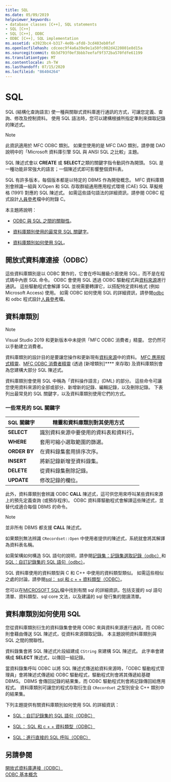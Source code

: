 ```yaml
---
title: SQL
ms.date: 05/09/2019
helpviewer_keywords:
- database classes [C++], SQL statements
- SQL [C++]
- SQL [C++], ODBC
- ODBC [C++], SQL implementation
ms.assetid: e3923bc4-b317-4e0b-afd8-3cd403eb0faf
ms.openlocfilehash: cdceec9f4a6a39e9e1a50fc002d4220801e8d15a
ms.sourcegitcommit: 6b3d793f0ef3bbb7eefaf9f372ba570fdfe61199
ms.translationtype: MT
ms.contentlocale: zh-TW
ms.lasthandoff: 07/15/2020
ms.locfileid: "86404264"
---
```

# <a name="sql"></a>SQL

SQL (結構化查詢語言) 使一種與關聯式資料庫進行通訊的方式，可讓您定義、查詢、修改及控制資料。 使用 SQL 語法時，您可以建構根據所指定準則來擷取記錄的陳述式。

> [!NOTE]
> 此資訊適用於 MFC ODBC 類別。 如果您使用的是 MFC DAO 類別，請參閱 DAO　說明中的「Microsoft 資料庫引擎 SQL 與 ANSI SQL 之比較」主題。

SQL 陳述式會以 **CREATE** 或 **SELECT**之類的關鍵字指令動詞作為開頭。 SQL 是一種功能非常強大的語言；一個陳述式即可影響整個資料表。

SQL 有許多版本，每個版本都是以特定的 DBMS 作為開發概念。 MFC 資料庫類別會辨識一組與 X/Open 和 SQL 存取群組通用應用程式環境 (CAE) SQL 草擬規格 (1991) 對應的 SQL 陳述式。 如需這些語句語法的詳細資訊，請參閱 ODBC 程式設計[人員參考](/sql/odbc/reference/odbc-programmer-s-reference)檔中的附錄 C。

本主題將說明：

- [ODBC 與 SQL 之間的關聯性](#_core_open_database_connectivity_.28.odbc.29)。

- [資料庫類別使用的最常見 SQL 關鍵字](#_core_the_database_classes)。

- [資料庫類別如何使用 SQL](#_core_how_the_database_classes_use_sql)。

## <a name="open-database-connectivity-odbc"></a><a name="_core_open_database_connectivity_.28.odbc.29"></a>開放式資料庫連接（ODBC）

這些資料庫類別是以 ODBC 實作的，它會在呼叫層級介面使用 SQL，而不是在程式碼中內嵌 SQL 命令。 ODBC 會使用 SQL 透過 ODBC 驅動程式與[資料來源](../../data/odbc/data-source-odbc.md)進行通訊。 這些驅動程式會解譯 SQL 並視需要轉譯它，以搭配特定資料格式 (例如 Microsoft Access) 使用。 如需 ODBC 如何使用 SQL 的詳細資訊，請參閱[odbc](../../data/odbc/odbc-basics.md)和 odbc 程式設計[人員參考](/sql/odbc/reference/odbc-programmer-s-reference)檔。

## <a name="database-classes"></a><a name="_core_the_database_classes"></a> 資料庫類別

> [!NOTE]
> Visual Studio 2019 和更新版本中未提供「MFC ODBC 消費者」精靈。 您仍然可以手動建立消費者。

資料庫類別的設計目的是要讓您操作和更新現有[資料來源](../../data/odbc/data-source-odbc.md)中的資料。 [MFC 應用程式精靈](../../mfc/reference/database-support-mfc-application-wizard.md)、[MFC ODBC 消費者精靈](../../mfc/reference/adding-an-mfc-odbc-consumer.md) (透過 [新增類別]**** 來存取) 及資料庫類別會為您建構大部分 SQL 陳述式。

資料庫類別會使用 SQL 中稱為「資料操作語言」(DML) 的部分。 這些命令可讓您使用資料來源的全部或部分、新增新的記錄、編輯記錄，以及刪除記錄。 下表列出最常見的 SQL 關鍵字，以及資料庫類別使用它們的方式。

### <a name="some-common-sql-keywords"></a>一些常見的 SQL 關鍵字

|SQL 關鍵字|精靈和資料庫類別對其使用方式|
|-----------------|---------------------------------------------|
|**SELECT**|識別資料來源中要使用的資料表和資料行。|
|**WHERE**|套用可縮小選取範圍的篩選。|
|**ORDER BY**|在資料錄集套用排序次序。|
|**INSERT**|將新記錄新增至資料錄集。|
|**DELETE**|從資料錄集刪除記錄。|
|**UPDATE**|修改記錄的欄位。|

此外，資料庫類別會辨識 ODBC **CALL** 陳述式，這可供您用來呼叫某些資料來源上的預先定義查詢 (或預存程序)。 ODBC 資料庫驅動程式會解譯這些陳述式，並替代成適合每個 DBMS 的命令。

> [!NOTE]
> 並非所有 DBMS 都支援 **CALL** 陳述式。

如果類別無法辨識 `CRecordset::Open` 中使用者提供的陳述式，系統就會將其解譯為資料表名稱。

如需架構如何構造 SQL 語句的說明，請參閱[記錄集：記錄集選取記錄（odbc）](../../data/odbc/recordset-how-recordsets-select-records-odbc.md)和[SQL：自訂記錄集的 SQL 語句（odbc）](../../data/odbc/sql-customizing-your-recordsets-sql-statement-odbc.md)。

SQL 資料庫使用的資料類型與 C 和 C++ 中使用的資料類型類似。 如需這些相似之處的討論，請參閱[sql： sql 和 c + + 資料類型（ODBC）](../../data/odbc/sql-sql-and-cpp-data-types-odbc.md)。

您可以在[MICROSOFT SQL](/sql/)檔中找到有關 sql 的詳細資訊，包括支援的 sql 語句清單、資料類型、sql core 文法，以及建議的 sql 發行集的閱讀清單。

## <a name="how-the-database-classes-use-sql"></a><a name="_core_how_the_database_classes_use_sql"></a> 資料庫類別如何使用 SQL

您從資料庫類別衍生的資料錄集會使用 ODBC 來與資料來源進行通訊，而 ODBC 則會藉由傳送 SQL 陳述式，從資料來源擷取記錄。 本主題說明資料庫類別與 SQL 之間的關聯性。

資料錄集會將 SQL 陳述式片段組建成 `CString` 來建構 SQL 陳述式。 此字串會建構成 **SELECT** 陳述式，以傳回一組記錄。

當資料錄集呼叫 ODBC 以將 SQL 陳述式傳送給資料來源時，「ODBC 驅動程式管理員」會將陳述式傳遞給 ODBC 驅動程式，驅動程式則會將其傳遞給基礎 DBMS。 DBMS 會傳回記錄的結果集，而 ODBC 驅動程式則會將記錄傳回給應用程式。 資料庫類別可讓您的程式存取衍生自 `CRecordset` 之型別安全 C++ 類別中的結果集。

下列主題提供有關資料庫類別如何使用 SQL 的詳細資訊：

- [SQL：自訂記錄集的 SQL 語句（ODBC）](../../data/odbc/sql-customizing-your-recordsets-sql-statement-odbc.md)

- [SQL： SQL 和 c + + 資料類型（ODBC）](../../data/odbc/sql-sql-and-cpp-data-types-odbc.md)

- [SQL：進行直接的 SQL 呼叫（ODBC）](../../data/odbc/sql-making-direct-sql-calls-odbc.md)

## <a name="see-also"></a>另請參閱

[開放式資料庫連接（ODBC）](../../data/odbc/open-database-connectivity-odbc.md)<br/>
[ODBC 基本概念](../../data/odbc/odbc-basics.md)
